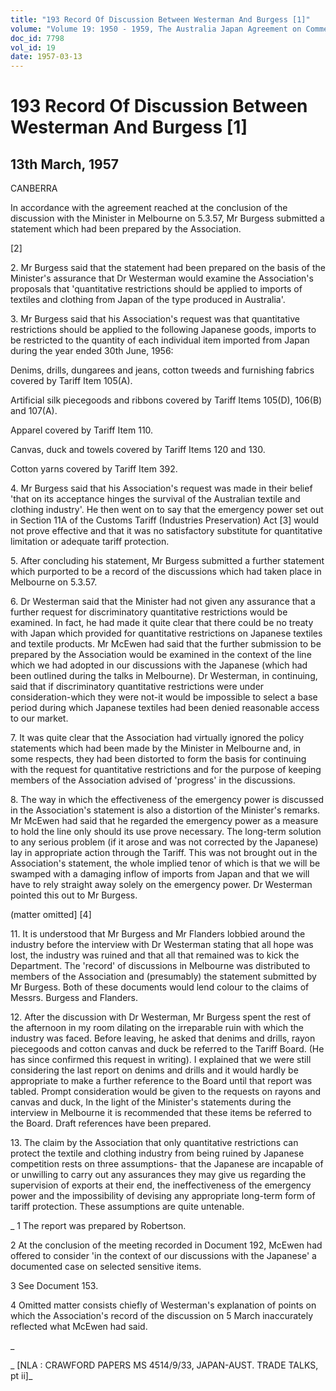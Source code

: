 ```yaml
---
title: "193 Record Of Discussion Between Westerman And Burgess [1]"
volume: "Volume 19: 1950 - 1959, The Australia Japan Agreement on Commerce"
doc_id: 7798
vol_id: 19
date: 1957-03-13
---
```


# 193 Record Of Discussion Between Westerman And Burgess [1]

## 13th March, 1957

CANBERRA

In accordance with the agreement reached at the conclusion of the discussion with the Minister in Melbourne on 5.3.57, Mr Burgess submitted a statement which had been prepared by the Association.

[2]

2\. Mr Burgess said that the statement had been prepared on the basis of the Minister's assurance that Dr Westerman would examine the Association's proposals that 'quantitative restrictions should be applied to imports of textiles and clothing from Japan of the type produced in Australia'.

3\. Mr Burgess said that his Association's request was that quantitative restrictions should be applied to the following Japanese goods, imports to be restricted to the quantity of each individual item imported from Japan during the year ended 30th June, 1956:

Denims, drills, dungarees and jeans, cotton tweeds and furnishing fabrics covered by Tariff Item 105(A).

Artificial silk piecegoods and ribbons covered by Tariff Items 105(D), 106(B) and 107(A).

Apparel covered by Tariff Item 110.

Canvas, duck and towels covered by Tariff Items 120 and 130.

Cotton yarns covered by Tariff Item 392.

4\. Mr Burgess said that his Association's request was made in their belief 'that on its acceptance hinges the survival of the Australian textile and clothing industry'. He then went on to say that the emergency power set out in Section 11A of the Customs Tariff (Industries Preservation) Act [3] would not prove effective and that it was no satisfactory substitute for quantitative limitation or adequate tariff protection.

5\. After concluding his statement, Mr Burgess submitted a further statement which purported to be a record of the discussions which had taken place in Melbourne on 5.3.57.

6\. Dr Westerman said that the Minister had not given any assurance that a further request for discriminatory quantitative restrictions would be examined. In fact, he had made it quite clear that there could be no treaty with Japan which provided for quantitative restrictions on Japanese textiles and textile products. Mr McEwen had said that the further submission to be prepared by the Association would be examined in the context of the line which we had adopted in our discussions with the Japanese (which had been outlined during the talks in Melbourne). Dr Westerman, in continuing, said that if discriminatory quantitative restrictions were under consideration-which they were not-it would be impossible to select a base period during which Japanese textiles had been denied reasonable access to our market.

7\. It was quite clear that the Association had virtually ignored the policy statements which had been made by the Minister in Melbourne and, in some respects, they had been distorted to form the basis for continuing with the request for quantitative restrictions and for the purpose of keeping members of the Association advised of 'progress' in the discussions.

8\. The way in which the effectiveness of the emergency power is discussed in the Association's statement is also a distortion of the Minister's remarks. Mr McEwen had said that he regarded the emergency power as a measure to hold the line only should its use prove necessary. The long-term solution to any serious problem (if it arose and was not corrected by the Japanese) lay in appropriate action through the Tariff. This was not brought out in the Association's statement, the whole implied tenor of which is that we will be swamped with a damaging inflow of imports from Japan and that we will have to rely straight away solely on the emergency power. Dr Westerman pointed this out to Mr Burgess.

(matter omitted] [4]

11\. It is understood that Mr Burgess and Mr Flanders lobbied around the industry before the interview with Dr Westerman stating that all hope was lost, the industry was ruined and that all that remained was to kick the Department. The 'record' of discussions in Melbourne was distributed to members of the Association and (presumably) the statement submitted by Mr Burgess. Both of these documents would lend colour to the claims of Messrs. Burgess and Flanders.

12\. After the discussion with Dr Westerman, Mr Burgess spent the rest of the afternoon in my room dilating on the irreparable ruin with which the industry was faced. Before leaving, he asked that denims and drills, rayon piecegoods and cotton canvas and duck be referred to the Tariff Board. (He has since confirmed this request in writing). I explained that we were still considering the last report on denims and drills and it would hardly be appropriate to make a further reference to the Board until that report was tabled. Prompt consideration would be given to the requests on rayons and canvas and duck, In the light of the Minister's statements during the interview in Melbourne it is recommended that these items be referred to the Board. Draft references have been prepared.

13\. The claim by the Association that only quantitative restrictions can protect the textile and clothing industry from being ruined by Japanese competition rests on three assumptions- that the Japanese are incapable of or unwilling to carry out any assurances they may give us regarding the supervision of exports at their end, the ineffectiveness of the emergency power and the impossibility of devising any appropriate long-term form of tariff protection. These assumptions are quite untenable.

_ 1 The report was prepared by Robertson.

2 At the conclusion of the meeting recorded in Document 192, McEwen had offered to consider 'in the context of our discussions with the Japanese' a documented case on selected sensitive items.

3 See Document 153.

4 Omitted matter consists chiefly of Westerman's explanation of points on which the Association's record of the discussion on 5 March inaccurately reflected what McEwen had said.

_

_ [NLA : CRAWFORD PAPERS MS 4514/9/33, JAPAN-AUST. TRADE TALKS, pt ii]_
